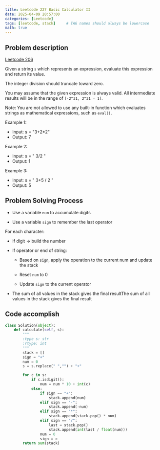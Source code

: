 ```yaml
---
title: Leetcode 227 Basic Calculator II
date: 2025-04-09 20:57:00 
categories: [Leetcode]
tags: [leetcode, stack]     # TAG names should always be lowercase
math: true
---
```


## Problem description

[Leetcode 206](https://leetcode.com/problems/basic-calculator-ii/description/)

Given a string `s` which represents an expression, evaluate this expression and return its value. 

The integer division should truncate toward zero.

You may assume that the given expression is always valid. All intermediate results will be in the range of `[-2^31, 2^31 - 1]`.

Note: You are not allowed to use any built-in function which evaluates strings as mathematical expressions, such as `eval()`.

Example 1:

- Input: s = "3+2*2"
- Output: 7

Example 2:
- Input: s = " 3/2 "
- Output: 1

Example 3:
- Input: s = " 3+5 / 2 "
- Output: 5

## Problem Solving Process
- Use a variable `num` to accumulate digits

- Use a variable `sign` to remember the last operator

For each character:

- If digit → build the number

- If operator or end of string:

    - Based on `sign`, apply the operation to the current num and update the stack

    - Reset `num` to 0

    - Update `sign` to the current operator
- The sum of all values in the stack gives the final resultThe sum of all values in the stack gives the final result


## Code accomplish
```python
class Solution(object):
    def calculate(self, s):
        """
        :type s: str
        :rtype: int
        """
        stack = []
        sign = "+"
        num = 0
        s = s.replace(" ","") + "+"

        for c in s:
            if c.isdigit():
                num = num * 10 + int(c)
            else:
                if sign == "+":
                    stack.append(num)
                elif sign == "-":
                    stack.append(-num)
                elif sign == "*":
                    stack.append(stack.pop() * num)
                elif sign == "/":
                    last = stack.pop()
                    stack.append(int(last / float(num)))
                num = 0
                sign = c
        return sum(stack)
```